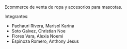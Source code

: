 Ecommerce de venta de ropa y accesorios para mascotas. 

Integrantes: 
- Pachauri Rivera, Marisol Karina
- Soto Galvez, Christian Noe
- Flores Vara, Alexia Noemi
- Espinoza Romero, Anthony Jesus
